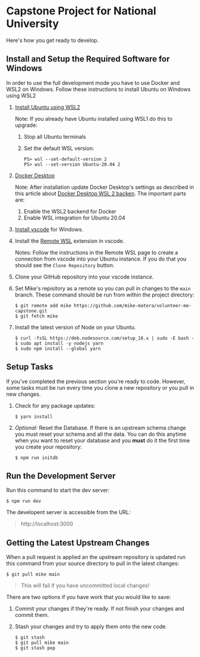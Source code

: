 # Capstone Project for National University 

Here's how you get ready to develop. 

## Install and Setup the Required Software for Windows 

In order to use the full development mode you have to use Docker and WSL2 on Windows. Follow these instructions to install Ubuntu on Windows using WSL2 

1. [Install Ubuntu using WSL2](https://ubuntu.com/tutorials/ubuntu-on-windows#1-overview)

    Note: If you already have Ubuntu installed using WSL1 do this to upgrade:

    1. Stop all Ubuntu terminals 
    1. Set the default WSL version: 

        ```
        PS> wsl --set-default-version 2
        PS> wsl --set-version Ubuntu-20.04 2
        ```

1. [Docker Desktop](https://docs.docker.com/docker-for-windows/install/)

    Note: After installation update Docker Desktop's settings as described in this article about [Docker Desktop WSL 2 backen](https://docs.docker.com/docker-for-windows/wsl/). The important parts are: 

    1. Enable the WSL2 backend for Docker
    1. Enable WSL integration for Ubuntu 20.04

1. [Install vscode](https://code.visualstudio.com/download) for Windows. 

1. Install the [Remote WSL](https://marketplace.visualstudio.com/items?itemName=ms-vscode-remote.remote-wsl) extension in vscode. 

    Notes: Follow the instructions in the Remote WSL page to create a connection from vscode into your Ubuntu instance. If you do that you should see the `Clone Repository` button. 

1. Clone your GitHub repository into your vscode instance. 

1. Set Mike's repisitory as a remote so you can pull in changes to the `main` branch. These command should be run from within the project directory: 

    ```
    $ git remote add mike https://github.com/mike-matera/volunteer-me-capstone.git
    $ git fetch mike
    ```

1. Install the latest version of Node on your Ubuntu. 

    ```
    $ curl -fsSL https://deb.nodesource.com/setup_16.x | sudo -E bash -
    $ sudo apt install -y nodejs yarn
    $ sudo npm install --global yarn
    ```    

## Setup Tasks 

If you've completed the previous section you're ready to code. However, some tasks must be run every time you clone a new repository or you pull in new changes. 

1. Check for any package updates: 

    ```
    $ yarn install 
    ``` 

1. *Optional:* Reset the Database. If there is an upstream schema change you must reset your schema and all the data. You can do this anytime when you want to reset your database and you **must** do it the first time you create your repository:

    ```
    $ npm run initdb
    ```

## Run the Development Server 

Run this command to start the dev server:

```
$ npm run dev
```

The developent server is accessible from the URL:

> http://localhost:3000

## Getting the Latest Upstream Changes 

When a pull request is applied an the upstream repository is updated run this command from your source directory to pull in the latest changes:

```
$ git pull mike main 
``` 

> This will fail if you have uncommitted local changes! 

There are two options if you have work that you would like to save:

1. Commit your changes if they're ready. If not finish your changes and commit them. 
1. Stash your changes and try to apply them onto the new code. 

    ```
    $ git stash 
    $ git pull mike main 
    $ git stash pop 
    ```
    
